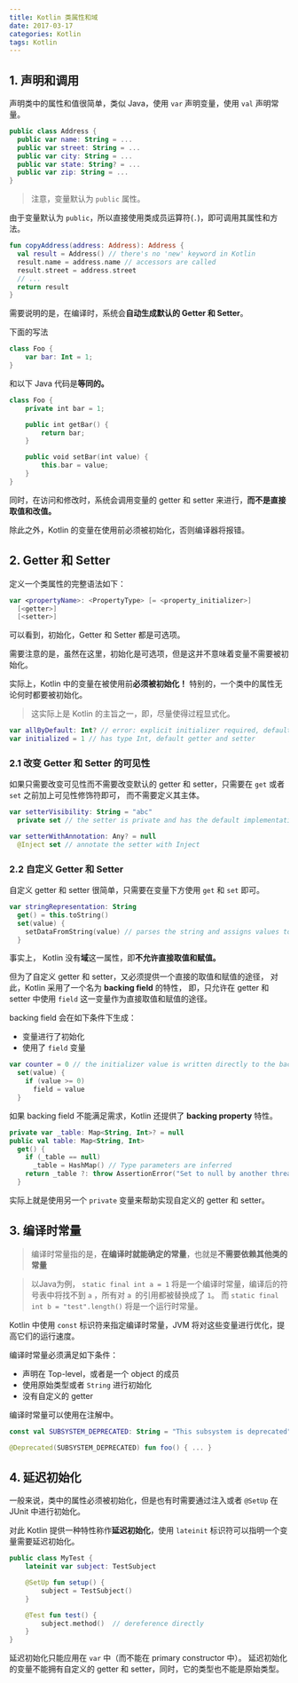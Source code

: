 ```yaml
---
title: Kotlin 类属性和域
date: 2017-03-17
categories: Kotlin
tags: Kotlin
---
```




## 1. 声明和调用

声明类中的属性和值很简单，类似 Java，使用 `var` 声明变量，使用 `val` 声明常量。

```kotlin
public class Address {
  public var name: String = ...
  public var street: String = ...
  public var city: String = ...
  public var state: String? = ...
  public var zip: String = ...
}
```

<!-- more -->

> 注意，变量默认为 `public` 属性。

由于变量默认为 `public`，所以直接使用类成员运算符(`.`)，即可调用其属性和方法。

```kotlin
fun copyAddress(address: Address): Address {
  val result = Address() // there's no 'new' keyword in Kotlin
  result.name = address.name // accessors are called
  result.street = address.street
  // ...
  return result
}
```

需要说明的是，在编译时，系统会**自动生成默认的 Getter 和 Setter**。

下面的写法
```kotlin
class Foo {
    var bar: Int = 1;
}
```

和以下 Java 代码是**等同的。**

```kotlin
class Foo {
    private int bar = 1;

    public int getBar() {
        return bar;
    }

    public void setBar(int value) {
        this.bar = value;
    }
}
```

同时，在访问和修改时，系统会调用变量的 getter 和 setter 来进行，**而不是直接取值和改值。**

除此之外，Kotlin 的变量在使用前必须被初始化，否则编译器将报错。





## 2. Getter 和 Setter

定义一个类属性的完整语法如下：

```kotlin
var <propertyName>: <PropertyType> [= <property_initializer>]
  [<getter>]
  [<setter>]
```

可以看到，初始化，Getter 和 Setter 都是可选项。

需要注意的是，虽然在这里，初始化是可选项，但是这并不意味着变量不需要被初始化。

实际上，Kotlin 中的变量在被使用前**必须被初始化！**
特别的，一个类中的属性无论何时都要被初始化。

> 这实际上是 Kotlin 的主旨之一，即，尽量使得过程显式化。


```kotlin
var allByDefault: Int? // error: explicit initializer required, default getter and setter implied
var initialized = 1 // has type Int, default getter and setter
```

### 2.1 改变 Getter 和 Setter 的可见性

如果只需要改变可见性而不需要改变默认的 getter 和 setter，只需要在 `get` 或者 `set` 之前加上可见性修饰符即可，
而不需要定义其主体。


```kotlin
var setterVisibility: String = "abc"
  private set // the setter is private and has the default implementation

var setterWithAnnotation: Any? = null
  @Inject set // annotate the setter with Inject
```


### 2.2 自定义 Getter 和 Setter

自定义 getter 和 setter 很简单，只需要在变量下方使用 `get` 和 `set` 即可。

```kotlin
var stringRepresentation: String
  get() = this.toString()
  set(value) {
    setDataFromString(value) // parses the string and assigns values to other properties
  }
```

事实上， Kotlin 没有**域**这一属性，即**不允许直接取值和赋值。**

但为了自定义 getter 和 setter，又必须提供一个直接的取值和赋值的途径，
对此，Kotlin 采用了一个名为 **backing field** 的特性，
即，只允许在 getter 和 setter 中使用 `field` 这一变量作为直接取值和赋值的途径。

backing field 会在如下条件下生成：

- 变量进行了初始化
- 使用了 `field` 变量

```kotlin
var counter = 0 // the initializer value is written directly to the backing field
  set(value) {
    if (value >= 0)
      field = value
  }
```

如果 backing field 不能满足需求，Kotlin 还提供了 **backing property** 特性。

```kotlin
private var _table: Map<String, Int>? = null
public val table: Map<String, Int>
  get() {
    if (_table == null)
      _table = HashMap() // Type parameters are inferred
    return _table ?: throw AssertionError("Set to null by another thread")
  }
```

实际上就是使用另一个 `private` 变量来帮助实现自定义的 getter 和 setter。

## 3. 编译时常量

> 编译时常量指的是，**在编译时就能确定的常量**，也就是**不需要依赖其他类的常量**

> 以Java为例， `static final int a = 1` 将是一个编译时常量，编译后的符号表中将找不到 `a` ，所有对 `a `的引用都被替换成了 `1`。
而 `static final int b = "test".length()` 将是一个运行时常量。

Kotlin 中使用 `const` 标识符来指定编译时常量，JVM 将对这些变量进行优化，提高它们的运行速度。

编译时常量必须满足如下条件：

- 声明在 Top-level，或者是一个 object 的成员
- 使用原始类型或者 `String` 进行初始化
- 没有自定义的 getter

编译时常量可以使用在注解中。

```kotlin
const val SUBSYSTEM_DEPRECATED: String = "This subsystem is deprecated"

@Deprecated(SUBSYSTEM_DEPRECATED) fun foo() { ... }
```




## 4. 延迟初始化

一般来说，类中的属性必须被初始化，但是也有时需要通过注入或者 `@SetUp` 在 JUnit 中进行初始化。

对此 Kotlin 提供一种特性称作**延迟初始化**，使用 `lateinit` 标识符可以指明一个变量需要延迟初始化。

```kotlin
public class MyTest {
    lateinit var subject: TestSubject

    @SetUp fun setup() {
        subject = TestSubject()
    }

    @Test fun test() {
        subject.method()  // dereference directly
    }
}
```

延迟初始化只能应用在 `var` 中（而不能在 primary constructor 中）。
延迟初始化的变量不能拥有自定义的 getter 和 setter，同时，它的类型也不能是原始类型。
